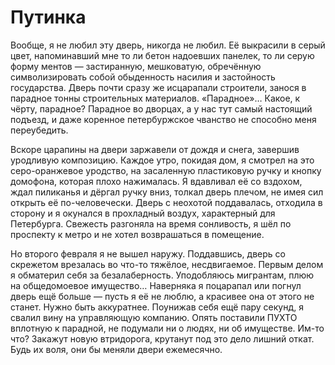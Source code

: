 
# Путинка
Вообще, я не любил эту дверь, никогда не любил. Её выкрасили в серый цвет, напоминавший мне то ли бетон надоевших панелек, то ли серую форму ментов — застиранную, мешковатую, обречённую символизировать собой обыденность насилия и застойность государства. Дверь почти сразу же исцарапали строители, занося в парадное тонны строительных материалов. «Парадное»… Какое, к чёрту, парадное? Парадное во дворцах, а у нас тут самый настоящий подъезд, и даже коренное петербуржское чванство не способно меня переубедить.

Вскоре царапины на двери заржавели от дождя и снега, завершив уродливую композицию. Каждое утро, покидая дом, я смотрел на это серо-оранжевое уродство, на засаленную пластиковую ручку и кнопку домофона, которая плохо нажималась. Я вдавливал её со вздохом, ждал пиликанья и дёргал ручку вниз, толкал дверь плечом, не имея сил открыть её по-человечески. Дверь с неохотой поддавалась, отходила в сторону и я окунался в прохладный воздух, характерный для Петербурга. Свежесть разгоняла на время сонливость, я шёл по проспекту к метро и не хотел возврашаться в помещение.

Но второго февраля я не вышел наружу. Поддавшись, дверь со скрежетом врезалась во что-то тяжёлое, несдвигаемое. Первым делом я обматерил себя за безалаберность. Уподобляюсь мигрантам, плюю на общедомоевое имущество… Наверняка я поцарапал или погнул дверь ещё больше — пусть я её не люблю, а красивее она от этого не станет. Нужно быть аккуратнее. Поунижав себя ещё пару секунд, я свалил вину на управляющую компанию. Опять поставили ПУХТО вплотную к парадной, не подумали ни о людях, ни об имуществе. Им-то что? Закажут новую втридорога, крутанут под это дело лишний откат. Будь их воля, они бы меняли двери ежемесячно.